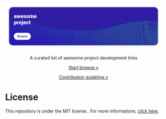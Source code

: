<div align="center">
  <a href="https://github.com/gdcmarinho/awesome-project/blob/master/LINKS.md">
    <img alt="Project banner" src="./banner.png">
  </a>
</div>
<p align="center">A curated list of awesome project development links</p>

[<p align="center">Start browse »</p>](https://github.com/gdcmarinho/awesome-project/blob/master/LINKS.md)
[<p align="center">Contribution guideline »</p>](https://github.com/gdcmarinho/awesome-project/blob/master/CONTRIBUTING.md)

# License
This repository is under the MIT license.. For more informations, [click here](https://github.com/gdcmarinho/awesome-project/blob/master/LICENSE).
